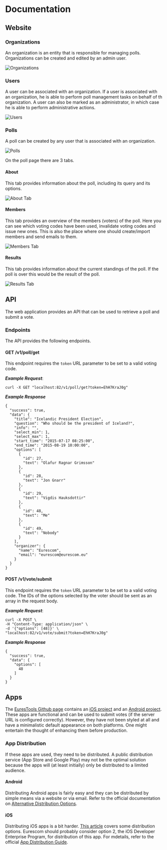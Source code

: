 # Documentation

## Website

### Organizations

An organization is an entity that is responsible for managing polls. Organizations can be created and edited by an admin user.

![Organizations](images/organizers.png)

### Users

A user can be associated with an organization. If a user is associated with an organization, he is able to perform poll management tasks on behalf of th  organization. A user can also be marked as an administrator, in which case he is able to perform administrative actions.

![Users](images/users.png)

### Polls

A poll can be created by any user that is associated with an organization.

![Polls](images/polls.png)

On the poll page there are 3 tabs.

#### About
This tab provides information about the poll, including its query and its options.

![About Tab](images/about.png)

#### Members
This tab provides an overview of the members (voters) of the poll. Here you can see which voting codes have been used, invalidate voting codes and issue new ones. This is also the place where one should create/import members and send emails to them.

![Members Tab](images/members.png)

#### Results
This tab provides information about the current standings of the poll. If the poll is over this would be the result of the poll.

![Results Tab](images/results.png)

## API

The web application provides an API that can be used to retrieve a poll and submit a vote.

### Endpoints
The API provides the following endpoints.

#### GET /v1/poll/get
This endpoint requires the `token` URL parameter to be set to a valid voting code.

**_Example Request_**:

    curl -X GET "localhost:82/v1/poll/get?token=EhH7KraJ0g"

**_Example Response_**

    {
      "success": true,
      "data": {
        "title": "Icelandic President Election",
        "question": "Who should be the president of Iceland?",
        "info": "",
        "select_min": 1,
        "select_max": 1,
        "start_time": "2015-07-17 08:25:00",
        "end_time": "2015-08-19 10:00:00",
        "options": [
          {
            "id": 27,
            "text": "Olafur Ragnar Grimsson"
          },
          {
            "id": 28,
            "text": "Jon Gnarr"
          },
          {
            "id": 29,
            "text": "Vigdis Hauksdottir"
          },
          {
            "id": 48,
            "text": "Me"
          },
          {
            "id": 49,
            "text": "Nobody"
          }
        ],
        "organizer": {
          "name": "Eurescom",
          "email": "eurescom@eurescom.eu"
        }
      }
    }

#### POST /v1/vote/submit
This endpoint requires the `token` URL parameter to be set to a valid voting code. The IDs of the options selected by the voter should be sent as an array in the request body.

**_Example Request_**:

    curl -X POST \
    -H "Content-Type: application/json" \
    -d '{"options": [48]}' \
    "localhost:82/v1/vote/submit?token=EhH7KraJ0g"

**_Example Response_**

    {
      "success": true,
      "data": {
        "options": [
          48
        ]
      }
    }


## Apps

The [EuresTools Github page](https://github.com/EuresTools) contains an [iOS project](https://github.com/EuresTools/eVote-iOS) and an [Android project](https://github.com/EuresTools/eVote-Android). These apps are functional and can be used to submit votes (if the server URL is configured correctly). However, they have not been styled at all and have a minimalistic default appearance on both platforms. One might entertain the thought of enhancing them before production.

### App Distribution

If these apps are used, they need to be distributed. A public distribution service (App Store and Google Play) may not be the optimal solution because the apps will (at least initially) only be distributed to a limited audience.

#### Android

Distributing Android apps is fairly easy and they can be distributed by simple means via a website or via email. Refer to the official documentation on [Alternative Distribution Options](http://developer.android.com/distribute/tools/open-distribution.html).

#### iOS

Distributing iOS apps is a bit harder. [This article](http://mobiledan.net/2012/03/02/5-options-for-distributing-ios-apps-to-a-limited-audience-legally/) covers some distribution options. Eurescom should probably consider option 2, the iOS Developer Enterprise Program, for distribution of this app. For mdetails, refer to the official [App Distribution Guide](https://developer.apple.com/library/ios/documentation/IDEs/Conceptual/AppDistributionGuide/Introduction/Introduction.html).
